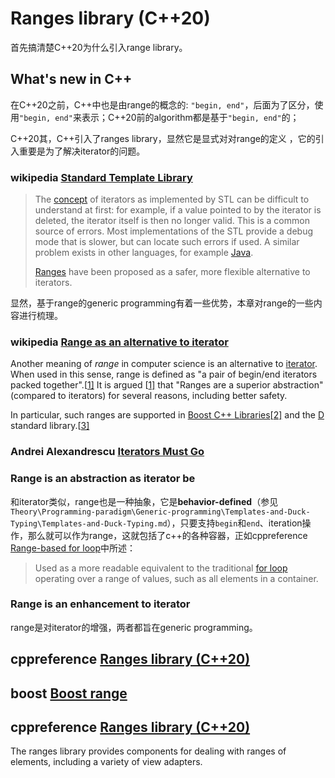 # Ranges library (C++20)

首先搞清楚C++20为什么引入range library。

## What's new in C++

在C++20之前，C++中也是由range的概念的: `"begin, end"`，后面为了区分，使用`"begin, end"`来表示；C++20前的algorithm都是基于`"begin, end"`的；

C++20其，C++引入了ranges library，显然它是显式对对range的定义 ，它的引入重要是为了解决iterator的问题。

### wikipedia [Standard Template Library](https://en.wikipedia.org/wiki/Standard_Template_Library)

> The [concept](https://en.wikipedia.org/wiki/Concept_(generic_programming)) of iterators as implemented by STL can be difficult to understand at first: for example, if a value pointed to by the iterator is deleted, the iterator itself is then no longer valid. This is a common source of errors. Most implementations of the STL provide a debug mode that is slower, but can locate such errors if used. A similar problem exists in other languages, for example [Java](https://en.wikipedia.org/wiki/Java_(programming_language)). 
>
> [Ranges](https://en.wikipedia.org/wiki/Range_(computer_science)#Range_as_an_alternative_to_iterator) have been proposed as a safer, more flexible alternative to iterators.

显然，基于range的generic programming有着一些优势，本章对range的一些内容进行梳理。

### wikipedia [Range as an alternative to iterator](https://en.wikipedia.org/wiki/Range_(computer_programming)#Range_as_an_alternative_to_iterator)

Another meaning of *range* in computer science is an alternative to [iterator](https://en.wikipedia.org/wiki/Iterator). When used in this sense, range is defined as "a pair of begin/end iterators packed together".[[1\]](https://en.wikipedia.org/wiki/Range_(computer_programming)#cite_note-itersmustgo-1) It is argued [[1\]](https://en.wikipedia.org/wiki/Range_(computer_programming)#cite_note-itersmustgo-1) that "Ranges are a superior abstraction" (compared to iterators) for several reasons, including better safety.

In particular, such ranges are supported in [Boost C++ Libraries](https://en.wikipedia.org/wiki/Boost_C%2B%2B_Libraries)[[2\]](https://en.wikipedia.org/wiki/Range_(computer_programming)#cite_note-2) and the [D](https://en.wikipedia.org/wiki/D_(programming_language)) standard library.[[3\]](https://en.wikipedia.org/wiki/Range_(computer_programming)#cite_note-3)



### Andrei Alexandrescu [Iterators Must Go](https://accu.org/content/conf2009/AndreiAlexandrescu_iterators-must-go.pdf)





### Range is an abstraction as iterator be

和iterator类似，range也是一种抽象，它是**behavior-defined**（参见`Theory\Programming-paradigm\Generic-programming\Templates-and-Duck-Typing\Templates-and-Duck-Typing.md`），只要支持`begin`和`end`、iteration操作，那么就可以作为range，这就包括了c++的各种容器，正如cppreference [Range-based for loop](https://en.cppreference.com/w/cpp/language/range-for)中所述：

> Used as a more readable equivalent to the traditional [for loop](https://en.cppreference.com/w/cpp/language/for) operating over a range of values, such as all elements in a container.



### Range is an enhancement to iterator

range是对iterator的增强，两者都旨在generic programming。



## cppreference [Ranges library (C++20)](https://en.cppreference.com/w/cpp/ranges)



## boost [Boost range](https://www.boost.org/doc/libs/1_73_0/libs/range/doc/html/index.html)





## cppreference [Ranges library (C++20)](https://en.cppreference.com/w/cpp/ranges)

The ranges library provides components for dealing with ranges of elements, including a variety of view adapters.


